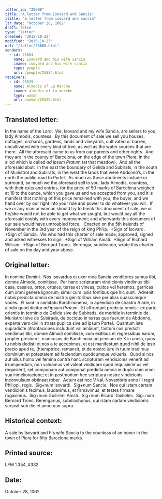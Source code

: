 ```yaml
---
letter_id: "25608"
title: "A letter from Isovard and Sancia"
ititle: "a letter from isovard and sancia"
ltr_date: "October 28, 1062"
draft: false
type: "letter"
created: "2015-10-23"
modified: "2015-10-23"
url: "/letter/25608.html"
senders:
  - id: 25584
    name: Isovard and his wife Sancia
    iname: isovard and his wife sancia
    type: people
    url: /people/25584.html
receivers:
  - id: 25529
    name: Almodis of La Marche
    iname: almodis of la marche
    type: woman
    url: /woman/25529.html
---
```

<h2> Translated letter:</h2><p>In the name of the Lord.&nbsp; We, Isovard and my wife Sancia, are sellers to you, lady Almodis, countess.&nbsp; By this document of sale we sell you houses, cottages, orchards, gardens, lands and vineyards, cultivated or barren, uncultivated with every kind of tree, as well as the water sources that are there.&nbsp; All the aforesaid came to us from our parents and other rights.&nbsp; And they are in the county of Barcelona, on the edge of the town Piera, in the allod which is called <i>ad ipsum Pratum</i> (at that meadow).&nbsp; And all the aforesaid abut:&nbsp; in the east the boundary of Gelida and Subirats, in the south of Munistrol and Subirats, in the west the lands that were Abdonno’s, in the north the public road to Portel.&nbsp; As much as these abutments include or surround, so much we the aforesaid sell to you, lady Almodis, countess, with their exits and entries, for the price of 50 marks of Barcelona weighed at 10 to the ounce, which you gave us and we accepted from you, and it is manifest that nothing of this price remained with you, the buyer, and we hand over by our right into your rule and power to do whatever you will.&nbsp; If we or any man or woman should try to break this document of sale, we or he/she would not be able to get what we sought, but would pay all the aforesaid doubly with every improvement; and afterwards this document of our sale would have untroubled force.&nbsp;&nbsp; Enacted on the 5th kalends of November in the 3rd year of the reign of king Philip.&nbsp; +Sign of Isovard.&nbsp; +Sign of Sancia.&nbsp; We who had this charter of sale made, approved, signed and asked witnesses to sign.&nbsp; +Sign of William Amati.&nbsp; +Sign of Richard William.&nbsp; +Sign of Bernard Tronc.&nbsp; Berengar, subdeacon, wrote this charter of sale on the day and year above.</p><h2 class="mt-4"> Original letter:</h2><p>In nomine Domini.&nbsp; Nos Isovardus et uxor mea Sancia venditores sumus tibi, domne Almode, comitisse.&nbsp; Per hanc scripturam vindicionis vindimus tibi casa, casales, ortos, ortales, terras et vineas, cultos vel heremos, garricas cum omni genere lignorum, simul cum ipsis fontibus que hic sunt.&nbsp; Advenit nobis predicta omnia de nostris genitoribus sive per alias quascumque voces.&nbsp; Et sunt in comitatu Barchinonensi, in apendicio de chastro Aiarie, in alodio quod dicitur <i>ad ipsum Pratum</i>.&nbsp; Et affrontant predicta omnis:&nbsp; ex parte orientis in terminio de Gelide sive de Subirads, de meridie in terminio de Munistrol sive de Subirads, de occiduo in terras que fuerunt de Abdonno, exparte vero civi in strata puplica sive ad ipsum Portel.&nbsp; Quantum iste supradicte afrontaciones includunt val ambiunt, tantum nos predicti vendimus tibi, domne Almodi comitisse, cum exitibus et regressibus earum, propter precium L mancusos de Barchinona ad pensum de X in uncia, quos tu nobis dedisti et nos a te accepimus, et est manifestum quod nihil de ipso precio apud te, (h)emptrice, remansit, et de nostro iure in tuum tradimus dominium et potestatem ad faciendum quodcumque volueris.&nbsp; Quod si nos aut ullus homo vel femina contra hanc scripturam vendicionis venerit ad irrumpendum, non valeamus vel valeat vindicare quod requisierimus vel requisierit, set componam aut componat predicta omnia in duplo cum omni sua inmelioracione; et in postmodum hec scriptura nostre vindicionis inconvulsum obtineat robur.&nbsp; Actum est hoc V kal. Novembris anno III regni Philippi, regis.&nbsp; Sig+num Isovardi.&nbsp; Sig+num Sancie.&nbsp; Nos qui istam cartam vendicionis fecimus, laudavimus, et firmavimus, et testes firmare rogavimus.&nbsp; Sig+num Guilielmi Amati.&nbsp; Sig+num Ricardi Guilielmi.&nbsp; Sig+num Bernard Tronc. Berengarius, subdiachonus, qui istam cartam vindicionis scripsit sub die et anno quo supra.</p><h2 class="mt-4"> Historical context:</h2><p>A sale by Isovard and his wife Sancia to the countess of an honor in the town of Piera for fifty Barcelona marks.</p><h2 class="mt-4"> Printed source:</h2><p>LFM 1.354, #332.</p><h2 class="mt-4"> Date:</h2>October 28, 1062